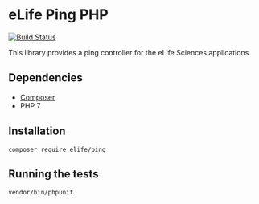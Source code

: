 eLife Ping PHP
==============

[![Build Status](https://ci--alfred.elifesciences.org/buildStatus/icon?job=library-ping-php)](https://ci--alfred.elifesciences.org/job/library-ping-php/)

This library provides a ping controller for the eLife Sciences applications.

Dependencies
------------

* [Composer](https://getcomposer.org/)
* PHP 7

Installation
-------------

`composer require elife/ping`

Running the tests
-----------------

`vendor/bin/phpunit`

